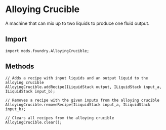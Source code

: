 # Alloying Crucible

A machine that can mix up to two liquids to produce one fluid output.

## Import
```zenscript
import mods.foundry.AlloyingCrucible;
```

## Methods
```zenscript
// Adds a recipe with input liquids and an output liquid to the alloying crucible
AlloyingCrucible.addRecipe(ILiquidStack output, ILiquidStack input_a, ILiquidStack input_b);

// Removes a recipe with the given inputs from the alloying crucible
AlloyingCrucible.removeRecipe(ILiquidStack input_a, ILiquidStack input_b);

// Clears all recipes from the alloying crucible
AlloyingCrucible.clear();
```
